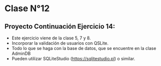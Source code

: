 # Clase N°12
## Proyecto Continuación Ejercicio 14:
- Este ejercicio viene de la clase 5, 7 y 8.
- Incorporar la validación de usuarios con QSLite.
- Todo lo que se haga con la base de datos, que se encuentre en la clase AdminDB
- Pueden utilizar SQLiteStudio (https://sqlitestudio.pl) o similar.